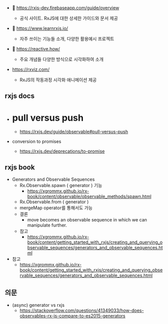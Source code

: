 - 🔗 <https://rxjs-dev.firebaseapp.com/guide/overview>

  - 공식 사이트. RxJS에 대한 상세한 가이드와 문서 제공
- 🔗 <https://www.learnrxjs.io/>

  - 자주 쓰이는 기능들 소개, 다양한 활용예시 프로젝트
- 🔗 <https://reactive.how/>

  - 주요 개념들 다양한 방식으로 시각화하여 소개
  
- <https://rxviz.com/>

  - RxJS의 작동과정 시각화 애니메이션 제공

## rxjs docs

- # pull versus push

  - <https://rxjs.dev/guide/observable#pull-versus-push>

- conversion to promises
  - <https://rxjs.dev/deprecations/to-promise>

## rxjs book 

- Generators and Observable Sequences
  - Rx.Observable.spawn ( generator ) 기능
    - https://xgrommx.github.io/rx-book/content/observable/observable_methods/spawn.html
  - Rx.Observable.from ( generator )
  - mergeMap operator를 통해서도 가능
  - 결론
    - move becomes an observable sequence in which we can manipulate further. 
  - 참고  
    - <https://xgrommx.github.io/rx-book/content/getting_started_with_rxjs/creating_and_querying_observable_sequences/generators_and_observable_sequences.html>
- 참고
  - <https://xgrommx.github.io/rx-book/content/getting_started_with_rxjs/creating_and_querying_observable_sequences/generators_and_observable_sequences.html>

## 의문

- (async) generator vs rxjs
  - <https://stackoverflow.com/questions/41349033/how-does-observables-rx-js-compare-to-es2015-generators>
